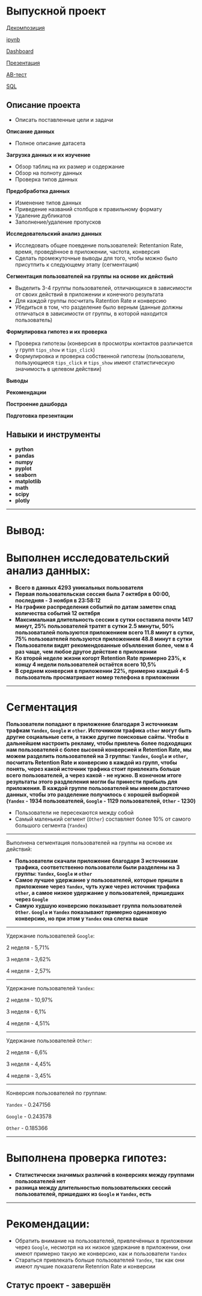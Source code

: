 # Выпускной проект

[Декомпозиция](https://github.com/volovik-denis/yandex-practicum/blob/main/DA%2013%20Final%20project/Декомпозиция.ipynb)

[ipynb](https://github.com/volovik-denis/yandex-practicum/blob/main/DA%2013%20Final%20project/Анализ%20поведения%20пользователей%20в%20мобильном%20приложении.ipynb)

[Dashboard](https://public.tableau.com/app/profile/denis.volovik/viz/_16849614742840/sheet2?publish=yes)

[Презентация](https://github.com/volovik-denis/yandex-practicum/blob/main/DA%2013%20Final%20project/Анализ%20поведения%20пользователей%20в%20мобильном%20приложении.pdf)

[AB-тест](https://github.com/volovik-denis/yandex-practicum/blob/main/DA%2013%20Final%20project/AB-тестирование.%20Тестирование%20изменений%20улучшенной%20рекомендательной%20системы.ipynb)

[SQL](https://github.com/volovik-denis/yandex-practicum/blob/main/DA%2013%20Final%20project/Финальный%20проект%20по%20SQL.ipynb)

## Описание проекта

* Описать поставленные цели и задачи

**Описание данных**
* Полное описание датасета

**Загрузка данных и их изучение**
* Обзор таблиц на их размер и содержание
* Обзор на полноту данных
* Проверка типов данных

**Предобработка данных**
* Изменение типов данных
* Приведение названий столбцов к правильному формату
* Удаление дубликатов
* Заполнение/удаление пропусков

**Исследовательский анализ данных**
* Исследовать общее поевдение пользователей: Retentanion Rate, время, проведённое в приложении, частота, конверсия
* Сделать промежуточные выводы для того, чтобы можно было присутпить к следующему этапу (сегментация)

**Сегментация пользователей на группы на основе их действий**
* Выделить 3-4 группы пользователей, отличающихся в зависимости от своих действий в приложении и конечного результата
* Для каждой группы посчитать Ratention Rate и конверсию 
* Убедиться в том, что разделение было верным (данные должны отличаться в зависимости от группы, в которой находится пользователь)

**Формулировка гипотез и их проверка** 
* Проверка гипотезы (конверсия в просмотры контактов различается у групп `tips_show` и `tips_click`)
* Формулировка и проверка собственной гипотезы (пользователи, пользующиеся `tips_click` и `tips_show` имеют статистическую значимость в целевом действии)

**Выводы**

**Рекомендации**

**Построение дашборда**

**Подготовка презентации**

## Навыки и инструменты

- **python**
- **pandas**
- **numpy**
- **pyplot**
- **seaborn**
- **matplotlib**
- **math**
- **scipy**
- **plotly**
___
# Вывод:
# Выполнен исследовательский анализ данных:
- **Всего в данных 4293 уникальных пользователя**
- **Первая пользовательская сессия была 7 октября в 00:00, последняя - 3 ноября в 23:58:12**
- **На графике распределения событий по датам заметен спад количества событий 12 октября**
- **Максимальная длительность сессии в сутки составила почти 1417 минут, 25% пользователей тратят в сутки 2.5 минуты, 50% пользоваталей пользуются приложением всего 11.8 минут в сутки, 75% пользователей пользуются приложением 48.8 минут в сутки**
- **Пользователи видят рекомендованные объялвения более, чем в 4 раз чаще, чем любое другое действие в приложении**
- **Ко второй неделе жизни когорт Retention Rate примерно 23%, к концу 4 недели пользователей остаётся всего 10,5%**
- **В среднем конверсия в приложении 22%, примерно каждый 4-5 пользователь просматривает номер телефона в приложении**
___
# Сегментация

**Пользователи попадают в приложение благодаря 3 источникам трафкам `Yandex`, `Google` и `other`. Источником трафика `other` могут быть другие социальные сети, а также другие поисковые сайты. Чтобы в дальнейшем настроить рекламу, чтобы привлечь более подходящих нам пользователей с более высокой конверсией и Retention Rate, мы можем разделить пользователей на 3 группы: `Yandex`, `Google` и `other`, посчитать Retention Rate и конверсию в каждой из групп, чтобы понять, через какой источник трафика стоит привлекать больше всего пользователей, а через какой - не нужно. В конечном итоге результаты этого раздлеления могли бы принести прибыль для приложения. В каждой группе пользователей мы имеем достаточно данных, чтобы это разделение получилось с хорошей выборкой (`Yandex` - 1934 пользователей, `Google` - 1129 пользователей, `Other` - 1230)**

- Пользователи не пересекаются между собой
- Самый маленький сегмент (`Other`) составляет более 10% от самого большого сегмента (`Yandex`)
___
Выполнена сегментация пользователей на группы на основе их действий:
- **Пользователи скачали приложение благодаря 3 источникам трафика, соответственно пользователи были разделены на 3 группы: `Yandex`, `Google` и `other`**
- **Самое лучшее удержание у пользователей, которые пришли в приложение через `Yandex`, чуть хуже через источник трафика `other`, а самое низкое удержание у пользователей, пришедших через `Google`**
- **Самую худшую конверсию показывает группа пользователей `Other`. `Google` и `Yandex` показывают примерно одинаковую конверсию, но при этом у `Yandex` она слегка выше**
___
Удержание пользователей `Google`:

2 неделя - 5,71%

3 неделя - 3,62%

4 неделя - 2,57%
___
Удержание пользователей `Yandex`:

2 неделя - 10,97%

3 неделя - 6,1%

4 неделя - 4,51%
___
Удержание пользователей `Other`:

2 неделя - 6,6%

3 неделя - 4,45%

4 неделя - 3,45%
___
Конверсия пользователей по группам:

`Yandex` - 0.247156

`Google` - 0.243578

`Other` - 0.185366
___
# Выполнена проверка гипотез: 
- **Статистически значимых различий в конверсиях между группами пользователей нет**
- **разница между длительностью пользовательских сессий пользователей, пришедших из `Google` и `Yandex`, есть**
___
# Рекомендации:
- Обратить внимание на пользователей, привлечённых в приложении через `Google`, несмотря на их низкое удержание в приложении, они имеют примерно такую же конверсию, как и пользователи `Yandex`
- Стараться привлекать больше пользователей `Yandex`, так как они имеют лучшие показатели Retenrion Rate и конверсии

## Статус проект - завершён
